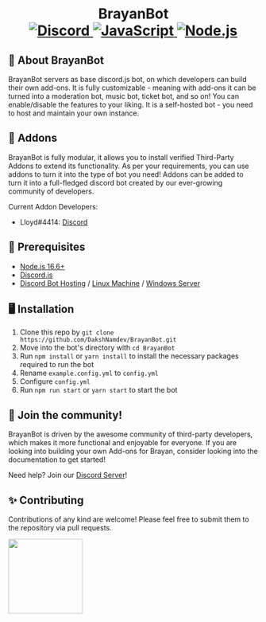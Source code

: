 <h1 align="center">
  BrayanBot
  <br>
  <a href="https://zorino.in/discord">
    <img border="0" alt="Discord" src="https://img.shields.io/badge/Discord-7289DA?style=for-the-badge&logo=discord&logoColor=white">
  </a>
  <a href="https://www.javascript.com/">
    <img border="0" alt="JavaScript" src="https://img.shields.io/badge/JavaScript-323330?style=for-the-badge&logo=javascript&logoColor=F7DF1E">
  </a>
  <a href="https://nodejs.org/">
    <img border="0" alt="Node.js" src="https://img.shields.io/badge/Node.js-339933?style=for-the-badge&logo=nodedotjs&logoColor=white">
  </a>
</h1>

## 📢 About BrayanBot

BrayanBot servers as base discord.js bot, on which developers can build their own add-ons. It is fully customizable - meaning with add-ons it can be turned into a moderation bot, music bot, ticket bot, and so on! You can enable/disable the features to your liking. It is a self-hosted bot - you need to host and maintain your own instance.

## 🧩 Addons

BrayanBot is fully modular, it allows you to install verified Third-Party Addons to extend its functionality. As per your requirements, you can use addons to turn it into the type of bot you need! Addons can be added to turn it into a full-fledged discord bot created by our ever-growing community of developers.

Current Addon Developers:

-   Lloyd#4414: [Discord](https://discord.gg/PCNMS37CYk)

## 🚧 Prerequisites

-   [Node.js 16.6+](https://nodejs.org/en/download/)
-   [Discord.js](https://www.npmjs.com/package/discord.js/v/13.3.1)
-   [Discord Bot Hosting](https://revivenode.com/discord.html) / [Linux Machine]() / [Windows Server]()

## 🖥️ Installation

1. Clone this repo by `git clone https://github.com/DakshNamdev/BrayanBot.git`
2. Move into the bot's directory with `cd BrayanBot`
3. Run `npm install` or `yarn install` to install the necessary packages required to run the bot
4. Rename `example.config.yml` to `config.yml`
5. Configure `config.yml`
6. Run `npm run start` or `yarn start` to start the bot

## 👋 Join the community!

BrayanBot is driven by the awesome community of third-party developers, which makes it more functional and enjoyable for everyone. If you are looking into building your own Add-ons for Brayan, consider looking into the documentation to get started!

Need help? Join our [Discord Server](https://discord.gg/EgeZxGg6ev)!

## ✨ Contributing

Contributions of any kind are welcome! Please feel free to submit them to the repository via pull requests.

<a href="https://github.com/DakshNamdev/BrayanBot/graphs/contributors">
  <img src="https://contributors-img.web.app/image?repo=DakshNamdev/BrayanBot" width="150"/>
</a>
